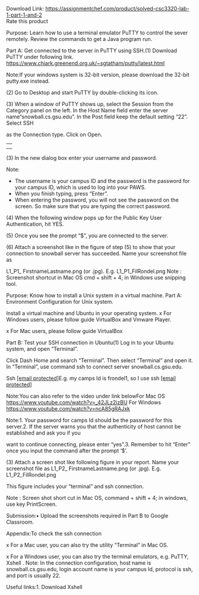 Download Link: https://assignmentchef.com/product/solved-csc3320-lab-1-part-1-and-2
<br>
<span class="kksr-muted">Rate this product</span>

Purpose: Learn how to use a terminal emulator PuTTY to control the sever remotely. Review the commands to get a Java program run.

Part A: Get connected to the server in PuTTY using SSH.(1) Download PuTTY under following link. https://www.chiark.greenend.org.uk/~sgtatham/putty/latest.html

Note:If your windows system is 32-bit version, please download the 32-bit putty.exe instead.

(2) Go to Desktop and start PuTTY by double-clicking its icon.

(3) When a window of PuTTY shows up, select the Session from the Category panel on the left. In the Host Name field enter the server name“snowball.cs.gsu.edu”. In the Post field keep the default setting “22”. Select SSH

as the Connection type. Click on Open.

<table>

 <tbody>

  <tr>

   <td></td>

  </tr>

  <tr>

   <td></td>

  </tr>

 </tbody>

</table>

(3) In the new dialog box enter your username and password.

Note:

<ul>

 <li>The username is your campus ID and the password is the password for your campus ID, which is used to log into your PAWS.</li>

 <li>When you finish typing, press “Enter”.</li>

 <li>When entering the password, you will not see the password on the screen. So make sure that you are typing the correct password.</li>

</ul>

(4) When the following window pops up for the Public Key User Authentication, hit YES.

(5) Once you see the prompt “$”, you are connected to the server.

(6) Attach a screenshot like in the figure of step (5) to show that your connection to snowball server has succeeded. Name your screenshot file as

L1_P1_ FirstnameLastname.png (or .jpg). E.g. L1_P1_FilRondel.png Note : Screenshot shortcut in Mac OS cmd + shift + 4; in Windows use snipping tool.

Purpose: Know how to install a Unix system in a virtual machine. Part A: Environment Configuration for Unix system.

Install a virtual machine and Ubuntu in your operating system. x For Windows users, please follow guide VirtualBox and Vmware Player.

x For Mac users, please follow guide VirtualBox

Part B: Test your SSH connection in Ubuntu(1) Log in to your Ubuntu system, and open “Terminal”.

Click Dash Home and search “Terminal”. Then select “Terminal” and open it. In “Terminal”, use command ssh to connect server snowball.cs.gsu.edu.

Ssh <a href="/cdn-cgi/l/email-protection" class="__cf_email__" data-cfemail="c0a3a1adb0b5b389a480b3aeafb7a2a1acaceea3b3eea7b3b5eea5a4b5">[email protected]</a>E.g. my camps Id is frondel1, so I use ssh <a href="/cdn-cgi/l/email-protection" class="__cf_email__" data-cfemail="680e1a07060c0d0459281b06071f0a090404460b1b460f1b1d460d0c1d">[email protected]</a>

Note:You can also refer to the video under link belowFor Mac OS https://www.youtube.com/watch?v=_42JLz2izBU For Windows https://www.youtube.com/watch?v=ncA85gRAJxk

Note:1. Your password for camps Id should be the password for this server.2. If the server warns you that the authenticity of host cannot be established and ask you if you

want to continue connecting, please enter “yes”.3. Remember to hit “Enter” once you input the command after the prompt ‘$’.

(3) Attach a screen shot like following figure in your report. Name your screenshot file as L1_P2_ FirstnameLastname.png (or .jpg). E.g. L1_P2_FilRondel.png

This figure includes your “terminal” and ssh connection.

Note : Screen shot short cut in Mac OS, command + shift + 4; in windows, use key PrintScreen.

Submission:• Upload the screenshots required in Part B to Google Classroom.

Appendix:To check the ssh connection

x For a Mac user, you can also try the utility “Terminal” in Mac OS.

x For a Windows user, you can also try the terminal emulators, e.g. PuTTY, Xshell . Note: In the connection configuration, host name is snowball.cs.gsu.edu, login account name is your campus Id, protocol is ssh, and port is usually 22.

Useful links:1. Download Xshell